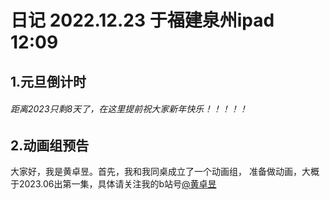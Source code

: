 # 日记 2022.12.23 于福建泉州ipad 12:09
## 1.元旦倒计时
###### 距离2023只剩8天了，在这里提前祝大家新年快乐！！！！！
## 2.动画组预告
大家好，我是黄卓昱。首先，我和我同桌成立了一个动画组， 准备做动画，大概于2023.06出第一集，具体请关注我的b站号[@黄卓昱](https://space.bilibili.com/1084297210?spm_id_from=333.337.0.0)
